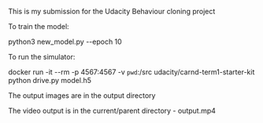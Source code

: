 This is my submission for the Udacity Behaviour cloning project

To train the model:

python3 new_model.py --epoch 10

To run the simulator:

docker run -it --rm -p 4567:4567 -v `pwd`:/src udacity/carnd-term1-starter-kit
python drive.py model.h5

The output images are in the output directory

The video output is in the current/parent directory - output.mp4
